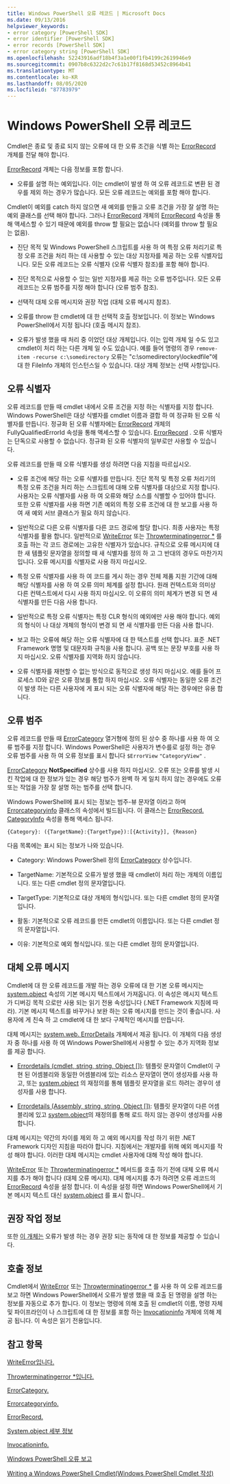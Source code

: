 ```yaml
---
title: Windows PowerShell 오류 레코드 | Microsoft Docs
ms.date: 09/13/2016
helpviewer_keywords:
- error category [PowerShell SDK]
- error identifier [PowerShell SDK]
- error records [PowerShell SDK]
- error category string [PowerShell SDK]
ms.openlocfilehash: 52243916adf18b4f3a1e00f1fb4199c2619946e9
ms.sourcegitcommit: 0907b8c6322d2c7c61b17f8168d53452c8964b41
ms.translationtype: MT
ms.contentlocale: ko-KR
ms.lasthandoff: 08/05/2020
ms.locfileid: "87783979"
---
```

# <a name="windows-powershell-error-records"></a>Windows PowerShell 오류 레코드

Cmdlet은 종료 및 종료 되지 않는 오류에 대 한 오류 조건을 식별 하는 [ErrorRecord](/dotnet/api/System.Management.Automation.ErrorRecord) 개체를 전달 해야 합니다.

[ErrorRecord](/dotnet/api/System.Management.Automation.ErrorRecord) 개체는 다음 정보를 포함 합니다.

- 오류를 설명 하는 예외입니다. 이는 cmdlet이 발생 하 여 오류 레코드로 변환 된 경우를 제외 하는 경우가 많습니다. 모든 오류 레코드는 예외를 포함 해야 합니다.

Cmdlet이 예외를 catch 하지 않으면 새 예외를 만들고 오류 조건을 가장 잘 설명 하는 예외 클래스를 선택 해야 합니다. 그러나 [ErrorRecord](/dotnet/api/System.Management.Automation.ErrorRecord) 개체의 [ErrorRecord](/dotnet/api/System.Management.Automation.ErrorRecord.Exception) 속성을 통해 액세스할 수 있기 때문에 예외를 throw 할 필요는 없습니다 (예외를 throw 할 필요는 없음).

- 진단 목적 및 Windows PowerShell 스크립트를 사용 하 여 특정 오류 처리기로 특정 오류 조건을 처리 하는 데 사용할 수 있는 대상 지정자를 제공 하는 오류 식별자입니다. 모든 오류 레코드는 오류 식별자 (오류 식별자 참조)를 포함 해야 합니다.

- 진단 목적으로 사용할 수 있는 일반 지정자를 제공 하는 오류 범주입니다. 모든 오류 레코드는 오류 범주를 지정 해야 합니다 (오류 범주 참조).

- 선택적 대체 오류 메시지와 권장 작업 (대체 오류 메시지 참조).

- 오류를 throw 한 cmdlet에 대 한 선택적 호출 정보입니다. 이 정보는 Windows PowerShell에서 지정 됩니다 (호출 메시지 참조).

- 오류가 발생 했을 때 처리 중 이었던 대상 개체입니다. 이는 입력 개체 일 수도 있고 cmdlet이 처리 하는 다른 개체 일 수도 있습니다. 예를 들어 명령의 경우 `remove-item -recurse c:\somedirectory` 오류는 "c:\somedirectory\lockedfile"에 대 한 FileInfo 개체의 인스턴스일 수 있습니다. 대상 개체 정보는 선택 사항입니다.

## <a name="error-identifier"></a>오류 식별자

오류 레코드를 만들 때 cmdlet 내에서 오류 조건을 지정 하는 식별자를 지정 합니다. Windows PowerShell은 대상 식별자를 cmdlet 이름과 결합 하 여 정규화 된 오류 식별자를 만듭니다. 정규화 된 오류 식별자에는 [ErrorRecord](/dotnet/api/System.Management.Automation.ErrorRecord) 개체의 FullyQualifiedErrorId 속성을 통해 액세스할 수 있습니다. [ErrorRecord](/dotnet/api/System.Management.Automation.ErrorRecord.FullyQualifiedErrorId) . 오류 식별자는 단독으로 사용할 수 없습니다. 정규화 된 오류 식별자의 일부로만 사용할 수 있습니다.

오류 레코드를 만들 때 오류 식별자를 생성 하려면 다음 지침을 따르십시오.

- 오류 조건에 해당 하는 오류 식별자를 만듭니다. 진단 목적 및 특정 오류 처리기의 특정 오류 조건을 처리 하는 스크립트에 대해 오류 식별자를 대상으로 지정 합니다. 사용자는 오류 식별자를 사용 하 여 오류와 해당 소스를 식별할 수 있어야 합니다. 또한 오류 식별자를 사용 하면 기존 예외의 특정 오류 조건에 대 한 보고를 사용 하 여 새 예외 서브 클래스가 필요 하지 않습니다.

- 일반적으로 다른 오류 식별자를 다른 코드 경로에 할당 합니다. 최종 사용자는 특정 식별자를 활용 합니다. 일반적으로 [WriteError](/dotnet/api/System.Management.Automation.Cmdlet.WriteError) 또는 [Throwterminatingerror *](/dotnet/api/System.Management.Automation.Cmdlet.ThrowTerminatingError) 를 호출 하는 각 코드 경로에는 고유한 식별자가 있습니다. 규칙으로 오류 메시지에 대 한 새 템플릿 문자열을 정의할 때 새 식별자를 정의 하 고 그 반대의 경우도 마찬가지입니다. 오류 메시지를 식별자로 사용 하지 마십시오.

- 특정 오류 식별자를 사용 하 여 코드를 게시 하는 경우 전체 제품 지원 기간에 대해 해당 식별자를 사용 하 여 오류 의미 체계를 설정 합니다. 원래 컨텍스트와 의미상 다른 컨텍스트에서 다시 사용 하지 마십시오. 이 오류의 의미 체계가 변경 되 면 새 식별자를 만든 다음 사용 합니다.

- 일반적으로 특정 오류 식별자는 특정 CLR 형식의 예외에만 사용 해야 합니다. 예외의 형식이 나 대상 개체의 형식이 변경 되 면 새 식별자를 만든 다음 사용 합니다.

- 보고 하는 오류에 해당 하는 오류 식별자에 대 한 텍스트를 선택 합니다. 표준 .NET Framework 명명 및 대문자화 규칙을 사용 합니다. 공백 또는 문장 부호를 사용 하지 마십시오. 오류 식별자를 지역화 하지 않습니다.

- 오류 식별자를 재현할 수 없는 방식으로 동적으로 생성 하지 마십시오. 예를 들어 프로세스 ID와 같은 오류 정보를 통합 하지 마십시오. 오류 식별자는 동일한 오류 조건이 발생 하는 다른 사용자에 게 표시 되는 오류 식별자에 해당 하는 경우에만 유용 합니다.

## <a name="error-category"></a>오류 범주

오류 레코드를 만들 때 [ErrorCategory](/dotnet/api/System.Management.Automation.ErrorCategory?view=pscore-6.2.0) 열거형에 정의 된 상수 중 하나를 사용 하 여 오류 범주를 지정 합니다. Windows PowerShell은 사용자가 변수를로 설정 하는 경우 오류 범주를 사용 하 여 오류 정보를 표시 합니다 `$ErrorView` `"CategoryView"` .

[ErrorCategory](/dotnet/api/System.Management.Automation.ErrorCategory?view=pscore-6.2.0) **NotSpecified** 상수를 사용 하지 마십시오. 오류 또는 오류를 발생 시킨 작업에 대 한 정보가 있는 경우 해당 범주가 완벽 하 게 일치 하지 않는 경우에도 오류 또는 작업을 가장 잘 설명 하는 범주를 선택 합니다.

Windows PowerShell에 표시 되는 정보는 범주-뷰 문자열 이라고 하며 [Errorcategoryinfo](/dotnet/api/System.Management.Automation.ErrorCategoryInfo) 클래스의 속성에서 빌드됩니다. 이 클래스는 [ErrorRecord. CategoryInfo](/dotnet/api/System.Management.Automation.ErrorRecord.CategoryInfo) 속성을 통해 액세스 됩니다.

```
{Category}: ({TargetName}:{TargetType}):[{Activity}], {Reason}
```

다음 목록에는 표시 되는 정보가 나와 있습니다.

- Category: Windows PowerShell 정의 [ErrorCategory](/dotnet/api/System.Management.Automation.ErrorCategory?view=pscore-6.2.0) 상수입니다.

- TargetName: 기본적으로 오류가 발생 했을 때 cmdlet이 처리 하는 개체의 이름입니다. 또는 다른 cmdlet 정의 문자열입니다.

- TargetType: 기본적으로 대상 개체의 형식입니다. 또는 다른 cmdlet 정의 문자열입니다.

- 활동: 기본적으로 오류 레코드를 만든 cmdlet의 이름입니다. 또는 다른 cmdlet 정의 문자열입니다.

- 이유: 기본적으로 예외 형식입니다. 또는 다른 cmdlet 정의 문자열입니다.

## <a name="replacement-error-message"></a>대체 오류 메시지

Cmdlet에 대 한 오류 레코드를 개발 하는 경우 오류에 대 한 기본 오류 메시지는 [system.object](/dotnet/api/System.Exception.Message) 속성의 기본 메시지 텍스트에서 가져옵니다. 이 속성은 메시지 텍스트가 디버깅 목적 으로만 사용 되는 읽기 전용 속성입니다 (.NET Framework 지침에 따라). 기본 메시지 텍스트를 바꾸거나 보완 하는 오류 메시지를 만드는 것이 좋습니다. 사용자에 게 친숙 하 고 cmdlet에 대 한 보다 구체적인 메시지를 만듭니다.

대체 메시지는 [system.web. ErrorDetails](/dotnet/api/System.Management.Automation.ErrorDetails) 개체에서 제공 됩니다. 이 개체의 다음 생성자 중 하나를 사용 하 여 Windows PowerShell에서 사용할 수 있는 추가 지역화 정보를 제공 합니다.

- [Errordetails (cmdlet, string, string, Object [])](/dotnet/api/system.management.automation.errordetails.-ctor?view=pscore-6.2.0#System_Management_Automation_ErrorDetails__ctor_System_Management_Automation_Cmdlet_System_String_System_String_System_Object___): 템플릿 문자열이 Cmdlet이 구현 된 어셈블리와 동일한 어셈블리에 있는 리소스 문자열이 면이 생성자를 사용 하 고, 또는 [system.object](/dotnet/api/System.Management.Automation.Cmdlet.GetResourceString) 의 재정의를 통해 템플릿 문자열을 로드 하려는 경우이 생성자를 사용 합니다.

- [Errordetails (Assembly, string, string, Object [])](/dotnet/api/system.management.automation.errordetails.-ctor?view=pscore-6.2.0#System_Management_Automation_ErrorDetails__ctor_System_Reflection_Assembly_System_String_System_String_System_Object___): 템플릿 문자열이 다른 어셈블리에 있고 [system.object](/dotnet/api/System.Management.Automation.Cmdlet.GetResourceString)의 재정의를 통해 로드 하지 않는 경우이 생성자를 사용 합니다.

대체 메시지는 약간의 차이를 제외 하 고 예외 메시지를 작성 하기 위한 .NET Framework 디자인 지침을 따라야 합니다. 지침에서는 개발자를 위해 예외 메시지를 작성 해야 합니다. 이러한 대체 메시지는 cmdlet 사용자에 대해 작성 해야 합니다.

[WriteError](/dotnet/api/System.Management.Automation.Cmdlet.WriteError) 또는 [Throwterminatingerror *](/dotnet/api/System.Management.Automation.Cmdlet.ThrowTerminatingError) 메서드를 호출 하기 전에 대체 오류 메시지를 추가 해야 합니다 (대체 오류 메시지). 대체 메시지를 추가 하려면 오류 레코드의 [ErrorRecord](/dotnet/api/System.Management.Automation.ErrorRecord.ErrorDetails) 속성을 설정 합니다. 이 속성을 설정 하면 Windows PowerShell에서 기본 메시지 텍스트 대신 [system.object](/dotnet/api/System.Management.Automation.ErrorDetails.Message) 를 표시 합니다..

## <a name="recommended-action-information"></a>권장 작업 정보

또한 [이 개체는](/dotnet/api/System.Management.Automation.ErrorDetails) 오류가 발생 하는 경우 권장 되는 동작에 대 한 정보를 제공할 수 있습니다.

## <a name="invocation-information"></a>호출 정보

Cmdlet에서 [WriteError](/dotnet/api/System.Management.Automation.Cmdlet.WriteError) 또는 [Throwterminatingerror *](/dotnet/api/System.Management.Automation.Cmdlet.ThrowTerminatingError) 를 사용 하 여 오류 레코드를 보고 하면 Windows PowerShell에서 오류가 발생 했을 때 호출 된 명령을 설명 하는 정보를 자동으로 추가 합니다. 이 정보는 명령에 의해 호출 된 cmdlet의 이름, 명령 자체 및 파이프라인이 나 스크립트에 대 한 정보를 포함 하는 [Invocationinfo](/dotnet/api/System.Management.Automation.InvocationInfo) 개체에 의해 제공 됩니다. 이 속성은 읽기 전용입니다.

## <a name="see-also"></a>참고 항목

[WriteError입니다.](/dotnet/api/System.Management.Automation.Cmdlet.WriteError)

[Throwterminatingerror *입니다.](/dotnet/api/System.Management.Automation.Cmdlet.ThrowTerminatingError)

[ErrorCategory.](/dotnet/api/System.Management.Automation.ErrorCategory?view=pscore-6.2.0)

[Errorcategoryinfo.](/dotnet/api/System.Management.Automation.ErrorCategoryInfo)

[ErrorRecord.](/dotnet/api/System.Management.Automation.ErrorRecord)

[System.object 세부 정보](/dotnet/api/System.Management.Automation.ErrorDetails)

[Invocationinfo.](/dotnet/api/System.Management.Automation.InvocationInfo)

[Windows PowerShell 오류 보고](./error-reporting-concepts.md)

[Writing a Windows PowerShell Cmdlet(Windows PowerShell Cmdlet 작성)](./writing-a-windows-powershell-cmdlet.md)
